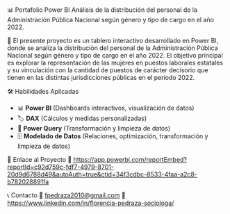 📊 Portafolio Power BI 
Análisis de la distribución del personal de la Administración Pública Nacional según género y tipo de cargo en el año 2022.

📌 El presente proyecto es un tablero interactivo desarrollado en Power BI, donde se analiza la distribución del personal de la Administración Pública Nacional según género y tipo de cargo en el año 2022. El objetivo principal es explorar la representación de las mujeres en puestos laborales estatales y su vinculación con la cantidad de puestos de carácter decisorio que tienen en las distintas jurisdicciones públicas en el período 2022.

🛠️ Habilidades Aplicadas
- 📊 **Power BI** (Dashboards interactivos, visualización de datos)
- 🏷️ **DAX** (Cálculos y medidas personalizadas)
- 🔄 **Power Query** (Transformación y limpieza de datos)
- 🗄️ **Modelado de Datos** (Relaciones, optimización, transformación y limpieza de datos)

🚀 Enlace al Proyecto
🔗 https://app.powerbi.com/reportEmbed?reportId=c92d759c-fdf7-4979-8701-20d9d6788d49&autoAuth=true&ctid=34f3cdbc-8533-4faa-a2c8-b782028891fa

📞 Contacto
📧 fpedraza2010@gmail.com
🔗 https://www.linkedin.com/in/florencia-pedraza-sociologa/
